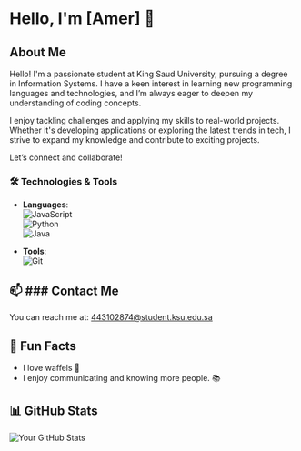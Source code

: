 # Hello, I'm [Amer] 👋




## About Me
Hello! I'm a passionate student at King Saud University, pursuing a degree in Information Systems. I have a keen interest in learning new programming languages and technologies, and I’m always eager to deepen my understanding of coding concepts.

I enjoy tackling challenges and applying my skills to real-world projects. Whether it's developing applications or exploring the latest trends in tech, I strive to expand my knowledge and contribute to exciting projects.

Let’s connect and collaborate!

### 🛠️ Technologies & Tools
- **Languages**:  
  ![JavaScript](https://img.shields.io/badge/-JavaScript-F7DF1E?style=flat-square&logo=javascript&logoColor=000000)  
  ![Python](https://img.shields.io/badge/-Python-3776AB?style=flat-square&logo=python&logoColor=ffffff)  
  ![Java](https://img.shields.io/badge/-Java-007396?style=flat-square&logo=java&logoColor=ffffff)
  
- **Tools**:  
  ![Git](https://img.shields.io/badge/-Git-F05032?style=flat-square&logo=git&logoColor=ffffff)  




## 📫 ### Contact Me
You can reach me at: [443102874@student.ksu.edu.sa](mailto:443102874@student.ksu.edu.sa)

## 🎉 Fun Facts
- I love waffels 🧇
- I enjoy communicating and knowing more people. 📚

## 📊 GitHub Stats
![Your GitHub Stats](https://github-readme-stats.vercel.app/api?username=yourusername&show_icons=true&theme=radical)
